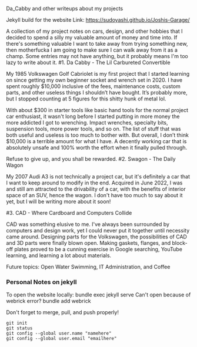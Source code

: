 Da_Cabby and other writeups about my projects

Jekyll build for the website Link: https://sudoyashi.github.io/Joshis-Garage/

A collection of my project notes on cars, design, and other hobbies that I decided to spend a silly my valuable amount of money and time into. If there's something valuable I want to take away from trying something new, then motherfucka I am going to make sure I can walk away from it as a champ. Some entries may not have anything, but it probably means I'm too lazy to write about it.
#1. Da Cabby - The Lil Carbureted Convertible

My 1985 Volkswagen Golf Cabriolet is my first project that I started learning on since getting my own beginner socket and wrench set in 2020. I have spent roughly $10,000 inclusive of the fees, maintenance costs, custom parts, and other useless things I shouldn’t have bought. It’s probably more, but I stopped counting at 5 figures for this shitty hunk of metal lol.

With about $300 in starter tools like basic hand tools for the normal project car enthusiast, it wasn't long before I started putting in more money the more addicted I got to wrenching. Impact wrenches, specialty bits, suspension tools, more power tools, and so on. The list of stuff that was both useful and useless is too much to bother with. But overall, I don’t think $10,000 is a terrible amount for what I have. A decently working car that is absolutely unsafe and 100% worth the effort when it finally pulled through.

Refuse to give up, and you shall be rewarded.
#2. Swagon - The Daily Wagon

My 2007 Audi A3 is not technically a project car, but it's definitely a car that I want to keep around to modify in the end. Acquired in June 2022, I was and still am attracted to the drivability of a car, with the benefits of interior space of an SUV, hence the wagon. I don't have too much to say about it yet, but I will be writing more about it soon!

#3. CAD - Where Cardboard and Computers Collide

CAD was something elusive to me. I've always been surrounded by computers and design work, yet I could never put it together until necessity came around. Designing parts for the Volkswagen, the possibilities of CAD and 3D parts were finally blown open. Making gaskets, flanges, and block-off plates proved to be a cunning exercise in Google searching, YouTube learning, and learning a lot about materials.

Future topics: Open Water Swimming, IT Administration, and Coffee

### Personal Notes on jekyll

To open the website locally: bundle exec jekyll serve Can't open because of webrick error? bundle add webrick

Don't forget to merge, pull, and push properly!

    git init
    git status
    git config --global user.name "namehere"
    git config --global user.email "emailhere"
